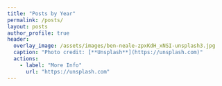 ```yaml
---
title: "Posts by Year"
permalink: /posts/
layout: posts
author_profile: true
header:
  overlay_image: /assets/images/ben-neale-zpxKdH_xNSI-unsplash3.jpg
  caption: "Photo credit: [**Unsplash**](https://unsplash.com)"
  actions:
    - label: "More Info"
      url: "https://unsplash.com"
---
```

